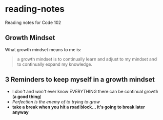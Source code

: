 # reading-notes
 Reading notes for Code 102

## Growth Mindset 
What growth mindset means to me is: 
> a growth mindset is to continually learn and adjust to my mindset and to continually expand my knowledge. 

## 3 Reminders to keep myself in a growth mindset
- I *don't* and *won't* ever know EVERYTHING there can be continual growth (**a good thing**)
- *Perfection is the enemy of to trying to grow*
- **take a break when you hit a road block... it's going to break later anyway**
